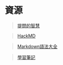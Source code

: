 資源
===
> [提問的智慧](./How-To-Ask-Questions-The-Smart-Way-main/)  
  
> [HackMD](https://hackmd.io/LjHWceIiQfCGbXkRrCABuA)  
  
> [Markdown語法大全](./Markdown.md/)  

>[學習筆記](https://www.notion.so/HOME-PAGE-2ebe5748ab40470cb53936a42feb876b) 
